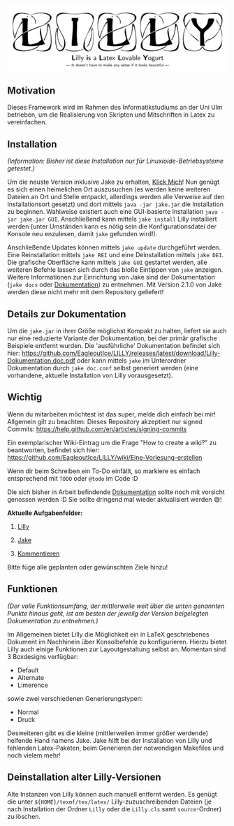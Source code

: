 ![Titelschmild Witelbild](Header.png)

## Motivation

Dieses Framework wird im Rahmen des Informatikstudiums an der Uni Ulm betrieben, um die Realisierung von Skripten und Mitschriften in Latex zu vereinfachen.

## Installation

*(Information: Bisher ist diese Installation nur für Linuxioide-Betriebsysteme getestet.)*

Um die neuste Version inklusive Jake zu erhalten, [Klick Mich](https://github.com/EagleoutIce/LILLY/releases/latest/download/jake.jar)!
Nun genügt es sich einen heimelichen Ort auszusuchen (es werden keine weiteren Dateien an Ort und Stelle entpackt, allerdings werden alle Verweise auf den Installationsort gesetzt) und dort mittels `java -jar jake.jar` die Installation zu beginnen. Wahlweise existiert auch eine GUI-basierte Installation `java -jar jake.jar GUI`. Anschließend kann mittels `jake install` Lilly installiert werden (unter Umständen kann es nötig sein die Konfigurationsdatei der Konsole neu enzulesen, damit `jake` gefunden wird!).

Anschließende Updates können mittels `jake update` durchgeführt werden. Eine Reinstallation mittels `jake REI` und eine Deinstallation mittels `jake DEI`. Die grafische Oberfläche kann mittels `jake GUI` gestartet werden, alle weiteren Befehle lassen sich durch das bloße Eintippen von `jake` anzeigen. Weitere Informationen zur Einrichtung von Jake sind der Dokumentation (`jake docs` oder [Dokumentation](https://github.com/EagleoutIce/LILLY/releases/latest/download/Lilly-Dokumentation.doc.pdf)) zu entnehmen. Mit Version 2.1.0 von Jake werden diese nicht mehr mit dem Repository geliefert!

## Details zur Dokumentation

Um die `jake.jar` in ihrer Größe möglichst Kompakt zu halten, liefert sie auch nur eine reduzierte Variante der Dokumentation, bei der primär grafische Beispiele entfernt wurden. Die 'ausführliche' Dokumentation befindet sich hier: https://github.com/EagleoutIce/LILLY/releases/latest/download/Lilly-Dokumentation.doc.pdf oder kann mittels `jake` im Unterordner Dokumentation durch `jake doc.conf` selbst generiert werden (eine vorhandene, aktuelle Installation von Lilly vorausgesetzt).

## Wichtig

Wenn du mitarbeiten möchtest ist das super, melde dich einfach bei mir! Allgemein gilt zu beachten:
Dieses Repository akzeptiert nur signed Commits: https://help.github.com/en/articles/signing-commits

Ein exemplarischer Wiki-Eintrag um die Frage "How to create a wiki?" zu beantworten, befindet sich hier:
https://github.com/EagleoutIce/LILLY/wiki/Eine-Vorlesung-erstellen

Wenn dir beim Schreiben ein To-Do einfällt, so markiere es einfach entsprechend mit `TODO` oder `@todo` im Code :D

Die sich bisher in Arbeit befindende [Dokumentation](Dokumentation/Lilly-Dokumentation.doc.pdf) sollte noch mit
vorsicht genossen werden :D Sie sollte dringend mal wieder aktualisiert werden :sweat_smile:!

**Aktuelle Aufgabenfelder:**

1. [Lilly](https://github.com/EagleoutIce/LILLY/projects/3?fullscreen=true)

2. [Jake](https://github.com/EagleoutIce/LILLY/projects/2?fullscreen=true)

3. [Kommentieren](https://github.com/EagleoutIce/LILLY/projects/1?fullscreen=true)

Bitte füge alle geplanten oder gewünschten Ziele hinzu!

## Funktionen

*(Der volle Funktionsumfang, der mittlerweile weit über die unten genannten Punkte hinaus geht, ist am besten der jeweilg der Version beigelegten Dokumentation zu entnehmen.)*

Im Allgemeinen bietet Lilly die Möglichkeit ein in LaTeX geschriebenes Dokument im Nachhinein über Konsolbefehle zu konfigurieren. Hierzu bietet Lilly auch einige Funktionen zur Layoutgestaltung selbst an.
Momentan sind 3 Boxdesigns verfügbar:

- Default
- Alternate
- Limerence

sowie zwei verschiedenen Generierungstypen:

- Normal
- Druck

Desweiteren gibt es die kleine (mittlerweilen immer größer werdende) helfende Hand namens Jake.
Jake hilft bei der Installation von Lilly und fehlenden Latex-Paketen, beim Generieren der notwendigen Makefiles und noch vielem mehr!

## Deinstallation alter Lilly-Versionen

Alte Instanzen von Lilly können auch manuell entfernt werden. Es genügt die unter `${HOME}/texmf/tex/latex/` Lilly-zuzuschreibenden Dateien (je nach Installation der Ordner `Lilly` oder die `Lilly.cls` samt `source`-Ordner) zu löschen.
